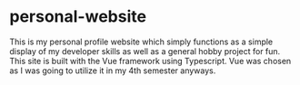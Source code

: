 # personal-website
This is my personal profile website which simply functions as a simple display of my developer 
skills as well as a general hobby project for fun.<br/>
This site is built with the Vue framework using Typescript. Vue was chosen as I was going to 
utilize it in my 4th semester anyways. 
